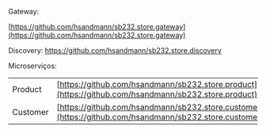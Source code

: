 Gateway:

[https://github.com/hsandmann/sb232.store.gateway](https://github.com/hsandmann/sb232.store.gateway)

Discovery:
https://github.com/hsandmann/sb232.store.discovery

Microserviços:

|   |   | 
|---|---|
| Product | [https://github.com/hsandmann/sb232.store.product](https://github.com/hsandmann/sb232.store.product) |
| Customer | [https://github.com/hsandmann/sb232.store.customer](https://github.com/hsandmann/sb232.store.customer) |
